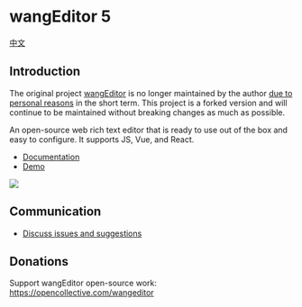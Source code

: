 # wangEditor 5

[中文](./README.md)

## Introduction

The original project [wangEditor](https://github.com/wangeditor-team/wangEditor) is no longer maintained by the author [due to personal reasons](https://juejin.cn/post/7272735633458413602) in the short term. This project is a forked version and will continue to be maintained without breaking changes as much as possible.

An open-source web rich text editor that is ready to use out of the box and easy to configure. It supports JS, Vue, and React.

- [Documentation](https://www.wangeditor.com/en/)
- [Demo](https://www.wangeditor.com/demo/?lang=en)

![](./docs/images/editor.png)

## Communication

- [Discuss issues and suggestions](https://github.com/cycleccc/wangEditor/issues)

## Donations

Support wangEditor open-source work: https://opencollective.com/wangeditor